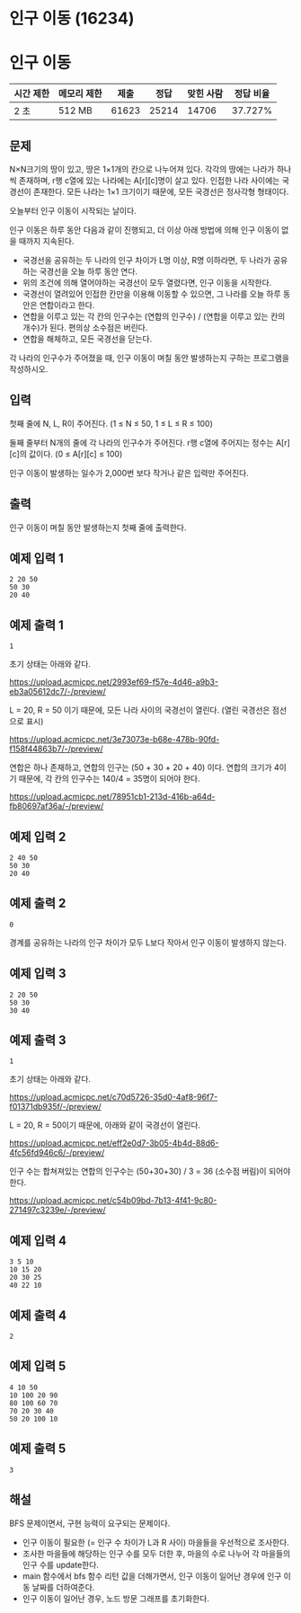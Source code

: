 # 인구 이동 (16234)

# 인구 이동

| 시간 제한 | 메모리 제한 | 제출 | 정답 | 맞힌 사람 | 정답 비율 |
| --- | --- | --- | --- | --- | --- |
| 2 초 | 512 MB | 61623 | 25214 | 14706 | 37.727% |

## 문제

N×N크기의 땅이 있고, 땅은 1×1개의 칸으로 나누어져 있다. 각각의 땅에는 나라가 하나씩 존재하며, r행 c열에 있는 나라에는 A[r][c]명이 살고 있다. 인접한 나라 사이에는 국경선이 존재한다. 모든 나라는 1×1 크기이기 때문에, 모든 국경선은 정사각형 형태이다.

오늘부터 인구 이동이 시작되는 날이다.

인구 이동은 하루 동안 다음과 같이 진행되고, 더 이상 아래 방법에 의해 인구 이동이 없을 때까지 지속된다.

- 국경선을 공유하는 두 나라의 인구 차이가 L명 이상, R명 이하라면, 두 나라가 공유하는 국경선을 오늘 하루 동안 연다.
- 위의 조건에 의해 열어야하는 국경선이 모두 열렸다면, 인구 이동을 시작한다.
- 국경선이 열려있어 인접한 칸만을 이용해 이동할 수 있으면, 그 나라를 오늘 하루 동안은 연합이라고 한다.
- 연합을 이루고 있는 각 칸의 인구수는 (연합의 인구수) / (연합을 이루고 있는 칸의 개수)가 된다. 편의상 소수점은 버린다.
- 연합을 해체하고, 모든 국경선을 닫는다.

각 나라의 인구수가 주어졌을 때, 인구 이동이 며칠 동안 발생하는지 구하는 프로그램을 작성하시오.

## 입력

첫째 줄에 N, L, R이 주어진다. (1 ≤ N ≤ 50, 1 ≤ L ≤ R ≤ 100)

둘째 줄부터 N개의 줄에 각 나라의 인구수가 주어진다. r행 c열에 주어지는 정수는 A[r][c]의 값이다. (0 ≤ A[r][c] ≤ 100)

인구 이동이 발생하는 일수가 2,000번 보다 작거나 같은 입력만 주어진다.

## 출력

인구 이동이 며칠 동안 발생하는지 첫째 줄에 출력한다.

## 예제 입력 1

```
2 20 50
50 30
20 40

```

## 예제 출력 1

```
1

```

초기 상태는 아래와 같다.

https://upload.acmicpc.net/2993ef69-f57e-4d46-a9b3-eb3a05612dc7/-/preview/

L = 20, R = 50 이기 때문에, 모든 나라 사이의 국경선이 열린다. (열린 국경선은 점선으로 표시)

https://upload.acmicpc.net/3e73073e-b68e-478b-90fd-f158f44863b7/-/preview/

연합은 하나 존재하고, 연합의 인구는 (50 + 30 + 20 + 40) 이다. 연합의 크기가 4이기 때문에, 각 칸의 인구수는 140/4 = 35명이 되어야 한다.

https://upload.acmicpc.net/78951cb1-213d-416b-a64d-fb80697af36a/-/preview/

## 예제 입력 2

```
2 40 50
50 30
20 40

```

## 예제 출력 2

```
0

```

경계를 공유하는 나라의 인구 차이가 모두 L보다 작아서 인구 이동이 발생하지 않는다.

## 예제 입력 3

```
2 20 50
50 30
30 40

```

## 예제 출력 3

```
1

```

초기 상태는 아래와 같다.

https://upload.acmicpc.net/c70d5726-35d0-4af8-96f7-f01371db935f/-/preview/

L = 20, R = 50이기 때문에, 아래와 같이 국경선이 열린다.

https://upload.acmicpc.net/eff2e0d7-3b05-4b4d-88d6-4fc56fd946c6/-/preview/

인구 수는 합쳐져있는 연합의 인구수는 (50+30+30) / 3 = 36 (소수점 버림)이 되어야 한다.

https://upload.acmicpc.net/c54b09bd-7b13-4f41-9c80-271497c3239e/-/preview/

## 예제 입력 4

```
3 5 10
10 15 20
20 30 25
40 22 10

```

## 예제 출력 4

```
2

```

## 예제 입력 5

```
4 10 50
10 100 20 90
80 100 60 70
70 20 30 40
50 20 100 10

```

## 예제 출력 5

```
3
```

## 해설

BFS 문제이면서, 구현 능력이 요구되는 문제이다.

- 인구 이동이 필요한 (= 인구 수 차이가 L과 R 사이) 마을들을 우선적으로 조사한다.
- 조사한 마을들에 해당하는 인구 수를 모두 더한 후, 마을의 수로 나누어 각 마을들의 인구 수를 update한다.
- main 함수에서 bfs 함수 리턴 값을 더해가면서, 인구 이동이 일어난 경우에 인구 이동 날짜를 더하여준다.
- 인구 이동이 일어난 경우, 노드 방문 그래프를 초기화한다.

